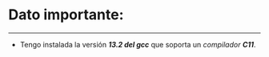 # Dato importante:
---
- Tengo instalada la versión ***13.2 del gcc*** que soporta un *compilador* ***C11***.
